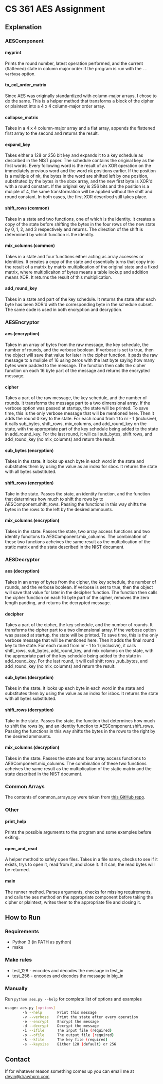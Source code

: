 # CS 361 AES Assignment

## Explanation

### AESComponent

#### myprint

Prints the round number, latest operation performed, and the current (flattened) state in column major order if the program is run with the `--verbose` option.

#### to_col_order_matrix

Since AES was originally standardized with column-major arrays, I chose to do the same. This is a helper method that transforms a block of the cipher or plaintext into a 4 x 4 column-major order array.

#### collapse_matrix

Takes in a 4 x 4 column-major array and a flat array, appends the flattened first array to the second and returns the result.

#### expand_key

Takes either a 128 or 256 bit key and expands it to a key schedule as described in the NIST paper. The schedule contains the original key as the first words. Every following word is the result of an XOR operation on the immediately previous word and the word nk positions earlier. If the position is a multiple of nk, the bytes in the word are shifted left by one position, substituted by the bytes in the sbox array, and the new first byte is XOR'd with a round constant. If the original key is 256 bits and the position is a muliple of 4, the same transformation will be applied without the shift and round constant. In both cases, the first XOR described still takes place.

#### shift_rows (common)

Takes in a state and two functions, one of which is the identity. It creates a copy of the state before shifting the bytes in the four rows of the new state by 0, 1, 2, and 3 respectively and returns. The direction of the shift is determined by which function is the identity.

#### mix_columns (common)

Takes in a state and four functions either acting as array accesses or identities. It creates a copy of the state and essentially turns that copy into the result of a matrix by matrix multiplication of the original state and a fixed matrix, where multiplicaiton of bytes means a table lookup and addition means XOR. It returns the result of this multiplication.

#### add_round_key

Takes in a state and part of the key schedule. It returns the state after each byte has been XOR'd with the corresponding byte in the schedule subset. The same code is used in both encryption and decryption.

### AESEncryptor

#### aes (encryption)

Takes in an array of bytes from the raw message, the key schedule, the number of rounds, and the verbose boolean. If verbose is set to true, then the object will save that value for later in the cipher function. It pads the raw message to a muliple of 16 using zeros with the last byte saying how many bytes were padded to the message. The function then calls the cipher function on each 16 byte part of the message and returns the encrypted message.

#### cipher

Takes a part of the raw message, the key schedule, and the number of rounds. It transforms the message part to a two dimensional array. If the verbose option was passed at startup, the state will be printed. To save time, this is the only verbose message that will be mentioned here. Then it adds the round 0 key to the state. For each round from 1 to nr - 1 (inclusive), it calls sub_bytes, shift_rows, mix_columns, and add_round_key on the state, with the appropriate part of the key schedule being added to the state in add_round_key. For the last round, it will call sub_bytes, shift rows, and add_round_key (no mix_columns) and return the result.

#### sub_bytes (encryption)

Takes in the state. It looks up each byte in each word in the state and substitutes them by using the value as an index for sbox. It returns the state with all bytes substituted.

#### shift_rows (encryption)

Take in the state. Passes the state, an identity function, and the function that determines how much to shift the rows by to AESComponent.shift_rows. Passing the functions in this way shifts the bytes in the rows to the left by the desired ammounts.

#### mix_columns (encryption)

Takes in the state. Passes the state, two array access functions and two identity funcitons to AESComponent.mix_columns. The combination of these two functions acheives the same result as the multiplication of the static matrix and the state described in the NIST document.

### AESDecryptor

#### aes (decryption)

Takes in an array of bytes from the cipher, the key schedule, the number of rounds, and the verbose boolean. If verbose is set to true, then the object will save that value for later in the decipher function. The function then calls the cipher function on each 16 byte part of the cipher, removes the zero length padding, and returns the decrypted message.

#### decipher

Takes a part of the cipher, the key schedule, and the number of rounds. It transforms the cipher part to a two dimensional array. If the verbose option was passed at startup, the state will be printed. To save time, this is the only verbose message that will be mentioned here. Then it adds the final round key to the state. For each round from nr - 1 to 1 (inclusive), it calls shift_rows, sub_bytes, add_round_key, and mix columns on the state, with the appropriate part of the key schedule being added to the state in add_round_key. For the last round, it will call shift rows ,sub_bytes, and add_round_key (no mix_columns) and return the result.

#### sub_bytes (decryption)

Takes in the state. It looks up each byte in each word in the state and substitutes them by using the value as an index for isbox. It returns the state with all bytes substituted.

#### shift_rows (decryption)

Take in the state. Passes the state, the function that determines how much to shift the rows by, and an identity function to AESComponent.shift_rows. Passing the functions in this way shifts the bytes in the rows to the right by the desired ammounts.

#### mix_columns (decryption)

Takes in the state. Passes the state and four array access functions to AESComponent.mix_columns. The combination of these two functions acheives the same result as the multiplication of the static matrix and the state described in the NIST document.

### Common Arrays

The contents of common_arrays.py were taken from [this GitHub repo](https://github.com/pcaro90/Python-AES/blob/master/AES_base.py).

### Other

#### print_help

Prints the possible arguments to the program and some examples before exiting.

#### open_and_read

A helper method to safely open files. Takes in a file name, checks to see if it exists, trys to open it, read from it, and close it. If it can, the read bytes will be returned.

#### main

The runner method. Parses arguments, checks for missing requirements, and calls the aes method on the appropriate component before taking the cipher or plaintext, writes them to the appropriate file and closing it.

## How to Run

### Requirements

* Python 3 (in PATH as python)
* make

### Make rules

* test_128 - encodes and decodes the message in test_in
* test_256 - encodes and decodes the message in big_in

### Manually

Run `python aes.py --help` for complete list of options and examples

```bash
usage: aes.py [options]
        -h --help       Print this message
        -v --verbose    Print the state after every operation
        -e --encrypt    Encrypt the message
        -d --decrypt    Decrypt the message
        -i --ifile      The input file (required)
        -o --ofile      The output file (required)
        -k --kfile      The key file (required)
        -s --keysize    Either 128 (default) or 256
```

## Contact

If for whatever reason something comes up you can email me at devin@drawhorn.com
